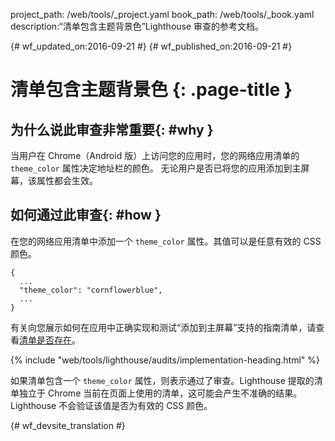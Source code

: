 project_path: /web/tools/_project.yaml
book_path: /web/tools/_book.yaml
description:“清单包含主题背景色”Lighthouse 审查的参考文档。

{# wf_updated_on:2016-09-21 #}
{# wf_published_on:2016-09-21 #}

# 清单包含主题背景色 {: .page-title }

## 为什么说此审查非常重要{: #why }

当用户在 Chrome（Android 版）上访问您的应用时，您的网络应用清单的 `theme_color` 属性决定地址栏的颜色。
无论用户是否已将您的应用添加到主屏幕，该属性都会生效。


## 如何通过此审查{: #how }

在您的网络应用清单中添加一个 `theme_color` 属性。其值可以是任意有效的 CSS 颜色。


    {
      ...
      "theme_color": "cornflowerblue",
      ...
    }

有关向您展示如何在应用中正确实现和测试“添加到主屏幕”支持的指南清单，请查看[清单是否存在](manifest-exists#how)。



{% include "web/tools/lighthouse/audits/implementation-heading.html" %}

如果清单包含一个 `theme_color` 属性，则表示通过了审查。Lighthouse 提取的清单独立于 Chrome 当前在页面上使用的清单，这可能会产生不准确的结果。Lighthouse 不会验证该值是否为有效的 CSS 颜色。



{# wf_devsite_translation #}
